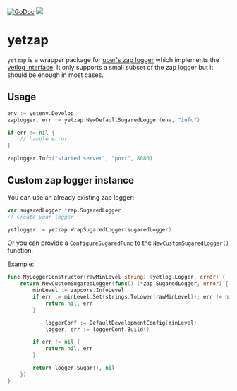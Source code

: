 [![GoDoc](https://godoc.org/github.com/pvormste/yetzap?status.svg)](https://godoc.org/github.com/pvormste/yetzap) ![](https://github.com/pvormste/yetzap/workflows/lint/badge.svg?branch=master)

# yetzap

`yetzap` is a wrapper package for [uber's zap logger](https://github.com/uber-go/zap) which implements the [yetlog interface](https://github.com/pvormste/yetlog). 
It only supports a small subset of the zap logger but it should be enough in most cases.

## Usage

```go
env := yetenv.Develop
zaplogger, err := yetzap.NewDefaultSugaredLogger(env, "info")

if err != nil {
    // handle error
}

zaplogger.Info("started server", "port", 8080)
```

## Custom zap logger instance

You can use an already existing zap logger:
```go
var sugaredLogger *zap.SugaredLogger
// Create your logger

yetlogger := yetzap.WrapSugaredLogger(sugaredLogger)
```

Or you can provide a `ConfigureSugaredFunc` to the `NewCustomSugaredLogger()` function.

Example:
```go
func MyLoggerConstructor(rawMinLevel string) (yetlog.Logger, error) {
	return NewCustomSugaredLogger(func() (*zap.SugaredLogger, error) {
		minLevel := zapcore.InfoLevel
		if err := minLevel.Set(strings.ToLower(rawMinLevel)); err != nil {
			return nil, err
		}

        	loggerConf := DefaultDevelopmentConfig(minLevel)
        	logger, err := loggerConf.Build()

		if err != nil {
			return nil, err
		}

		return logger.Sugar(), nil
	})
}
```

